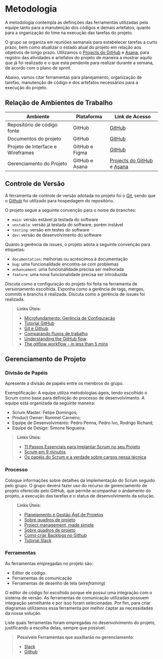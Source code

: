 
# Metodologia

A metodologia contempla as definições das ferramentas utilizadas pela equipe tanto para a manutenção dos códigos e demais artefatos, quanto para a organização do time na execução das tarefas do projeto.

 O grupo se organiza em reuniões semanais para estabelecer tarefas a curto prazo, bem como atualizar o estado atual do projeto em relação aos objetivos de longo prazo. Utilizamos o <a href="https://github.com/orgs/ICEI-PUC-Minas-PMV-ADS/projects/456"> Projects do GitHub</a></span>  e <a href="https://app.asana.com/0/1205358167113699/1205358452602668"> Asana</a></span>, para registro das atividades e artefatos do projeto de maneira a mostrar aquilo que já foi realizado e o que esta pendente para realizar durante a semana, de acordo com o plano de sprint.

Abaixo, vamos citar ferramentas para planejamento, organização de tarefas, manutenção de código e dos artefatos necessários para a execução do projeto.

## Relação de Ambientes de Trabalho

**Ambiente**|**Plataforma**|**Link de Acesso**|
--------------|-----------------|-------------|
Repositório de código fonte|GitHub |<a href="https://github.com/ICEI-PUC-Minas-PMV-ADS/pmv-ads-2023-2-e3-proj-mov-t5-pmv-ads-2023-2-e3-proj-mov-t5-gp3-ong"> GitHub</a></span>|
Documentos do projeto| GitHub |<a href="https://github.com/ICEI-PUC-Minas-PMV-ADS/pmv-ads-2023-2-e3-proj-mov-t5-pmv-ads-2023-2-e3-proj-mov-t5-gp3-ong"> GitHub</a></span>|
Projeto de Interface e Wireframes| GitHub e Figma |<a href="https://github.com/ICEI-PUC-Minas-PMV-ADS/pmv-ads-2023-2-e3-proj-mov-t5-pmv-ads-2023-2-e3-proj-mov-t5-gp3-ong/blob/main/docs/04-Projeto%20de%20Interface.md"> GitHub</a></span>|
Gerenciamento do Projeto| GitHub e Asana|<a href="https://github.com/orgs/ICEI-PUC-Minas-PMV-ADS/projects/456"> Projects do GitHub</a></span>  e <a href="https://app.asana.com/0/1205358167113699/1205358452602668"> Asana</a></span>|

## Controle de Versão

A ferramenta de controle de versão adotada no projeto foi o
[Git](https://git-scm.com/), sendo que o [Github](https://github.com)
foi utilizado para hospedagem do repositório.

O projeto segue a seguinte convenção para o nome de branches:

- `main`: versão estável já testada do software
- `unstable`: versão já testada do software, porém instável
- `testing`: versão em testes do software
- `dev`: versão de desenvolvimento do software

Quanto à gerência de issues, o projeto adota a seguinte convenção para
etiquetas:

- `documentation`: melhorias ou acréscimos à documentação
- `bug`: uma funcionalidade encontra-se com problemas
- `enhancement`: uma funcionalidade precisa ser melhorada
- `feature`: uma nova funcionalidade precisa ser introduzida

Discuta como a configuração do projeto foi feita na ferramenta de versionamento escolhida. Exponha como a gerência de tags, merges, commits e branchs é realizada. Discuta como a gerência de issues foi realizada.

> **Links Úteis**:
> - [Microfundamento: Gerência de Configuração](https://pucminas.instructure.com/courses/87878/)
> - [Tutorial GitHub](https://guides.github.com/activities/hello-world/)
> - [Git e Github](https://www.youtube.com/playlist?list=PLHz_AreHm4dm7ZULPAmadvNhH6vk9oNZA)
>  - [Comparando fluxos de trabalho](https://www.atlassian.com/br/git/tutorials/comparing-workflows)
> - [Understanding the GitHub flow](https://guides.github.com/introduction/flow/)
> - [The gitflow workflow - in less than 5 mins](https://www.youtube.com/watch?v=1SXpE08hvGs)

## Gerenciamento de Projeto

### Divisão de Papéis

Apresente a divisão de papéis entre os membros do grupo.

Exemplificação: A equipe utiliza metodologias ágeis, tendo escolhido o Scrum como base para definição do processo de desenvolvimento. A equipe está organizada da seguinte maneira:
- Scrum Master: Felipe Domingos;
- Product Owner: Rommel Carneiro;
- Equipe de Desenvolvimento: Pedro Penna, Pedro Ivo, Rodrigo Richard;
- Equipe de Design: Simone Nogueira.

> **Links Úteis**:
> - [11 Passos Essenciais para Implantar Scrum no seu Projeto](https://mindmaster.com.br/scrum-11-passos/)
> - [Scrum em 9 minutos](https://www.youtube.com/watch?v=XfvQWnRgxG0)
> - [Os papéis do Scrum e a verdade sobre cargos nessa técnica](https://www.atlassian.com/br/agile/scrum/roles)

### Processo

Coloque  informações sobre detalhes da implementação do Scrum seguido pelo grupo. O grupo deverá fazer uso do recurso de gerenciamento de projeto oferecido pelo GitHub, que permite acompanhar o andamento do projeto, a execução das tarefas e o status de desenvolvimento da solução.
 
> **Links Úteis**:
> - [Planejamento e Gestáo Ágil de Projetos](https://pucminas.instructure.com/courses/87878/pages/unidade-2-tema-2-utilizacao-de-ferramentas-para-controle-de-versoes-de-software)
> - [Sobre quadros de projeto](https://docs.github.com/pt/issues/organizing-your-work-with-project-boards/managing-project-boards/about-project-boards)
> - [Project management, made simple](https://github.com/features/project-management/)
> - [Sobre quadros de projeto](https://docs.github.com/pt/github/managing-your-work-on-github/about-project-boards)
> - [Como criar Backlogs no Github](https://www.youtube.com/watch?v=RXEy6CFu9Hk)
> - [Tutorial Slack](https://slack.com/intl/en-br/)

### Ferramentas

As ferramentas empregadas no projeto são:

- Editor de código.
- Ferramentas de comunicação
- Ferramentas de desenho de tela (_wireframing_)

O editor de código foi escolhido porque ele possui uma integração com o sistema de versão. As ferramentas de comunicação utilizadas possuem integração semelhante e por isso foram selecionadas. Por fim, para criar diagramas utilizamos essa ferramenta por melhor captar as necessidades da nossa solução.

Liste quais ferramentas foram empregadas no desenvolvimento do projeto, justificando a escolha delas, sempre que possível.
 
> **Possíveis Ferramentas que auxiliarão no gerenciamento**: 
> - [Slack](https://slack.com/)
> - [Github](https://github.com/)
